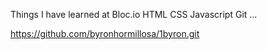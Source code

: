 Things I have learned at Bloc.io
HTML
CSS
Javascript
Git
...

https://github.com/byronhormillosa/1byron.git